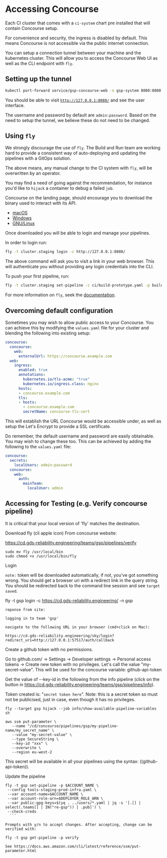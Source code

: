 # Accessing Concourse

Each CI cluster that comes with a `ci-system` chart pre installed that will
contain Concourse setup.

For convenience and security, the ingress is disabled by default. This means
Concourse is not accessible via the public internet connection.

You can setup a connection tunnel between your machine and the kubernetes
cluster. This will allow you to access the Concourse Web UI as well as the CLI
endpoint with `fly`.

## Setting up the tunnel

```sh
kubectl port-forward service/gsp-concourse-web -n gsp-system 8080:8080
```

You should be able to visit [`http://127.0.0.1:8080/`](http://127.0.0.1:8080/)
and see the user interface.

The username and password by default are `admin:password`. Based on the need to
setup the tunnel, we believe these do not need to be changed.

## Using `fly`

We strongly discourage the use of `fly`. The Build and Run team are working
hard to provide a consistent way of auto-deploying and updating the pipelines
with a GitOps solution.

The above means, any manual change to the CI system with `fly`, will be
overwritten by an operator.

You may find a need of going against the recommendation, for instance you'd like
to `hijack` a container to debug a failed `job`.

Concourse on the landing page, should encourage you to download the binary used
to interact with its API.

- [macOS](http://127.0.0.1:8080/api/v1/cli?arch=amd64&platform=darwin)
- [Windows](http://127.0.0.1:8080/api/v1/cli?arch=amd64&platform=windows)
- [GNU/Linux](http://127.0.0.1:8080/api/v1/cli?arch=amd64&platform=linux)

Once downloaded you will be able to login and manage your pipelines.

In order to login run:

```sh
fly -t cluster.staging login -c http://127.0.0.1:8080/
```

The above command will ask you to visit a link in your web browser. This will
authenticate you without providing any login credentials into the CLI.

To push your first pipeline, run:

```sh
fly -t cluster.staging set-pipeline -c ci/build-prototype.yaml -p build-prototype
```

For more information on `fly`, seek the
[documentation](https://concourse-ci.org/fly.html).

## Overcoming default configuration

Sometimes you may wish to allow public access to your Concourse. You can
achieve this by modifying the `values.yaml` file for your cluster and blending
the following into existing setup:

```yaml
concourse:
  concourse:
    web:
      externalUrl: https://concourse.example.com
  web:
    ingress:
      enabled: true
      annotations:
        kubernetes.io/tls-acme: "true"
        kubernetes.io/ingress.class: nginx
      hosts:
      - concourse.example.com
      tls:
      - hosts:
        - concourse.example.com
        secretName: concourse-tls-cert
```

This will establish the URL Concourse would be accessible under, as well as
setup the Let's Encrypt to provide a SSL certificate.

Do remember, the default username and password are easily obtainable. You may
wish to change these too. This can be achieved by adding the following to the
`values.yaml` file:

```yaml
concourse:
  secrets:
    localUsers: admin:password
  concourse:
    web:
      auth:
        mainTeam:
          localUser: admin
```

## Accessing for Testing (e.g. Verify concourse pipeline)
It is critical that your local version of 'fly' matches the destination.

Download fly (cli apple icon)
From concourse website:

https://cd.gds-reliability.engineering/teams/gsp/pipelines/verify

```
sudo mv fly /usr/local/bin
sudo chmod +x /usr/local/bin/fly
```

Login

`note:` token will be downloaded automatically, if not, you've got something wrong. You should get a browser uri with a redirect link in the query string. You should be redirected back to the command line session and see `target saved`.

fly -t gsp login -c https://cd.gds-reliability.engineering/ -n gsp

`reponse from site:`

```
logging in to team 'gsp'

navigate to the following URL in your browser (cmd+click on Mac):

https://cd.gds-reliability.engineering/sky/login?redirect_uri=http://127.0.0.1:57517/auth/callback

```
Create a github token with no permissions.

Go to github.com/<your username> -> Settings -> Developer settings -> Personal access tokens -> Create new token with no privileges. Let's call the value "my-secret-value". This will be used for the concourse variable: github-api-token

Get the value of --key-id in the following from the info pipeline (click on the button in https://cd.gds-reliability.engineering/teams/gsp/pipelines/info).

Token created is: "`secret token here`". Note: this is a secret token so must not be publicised, just in case, even though it has no privileges.

```
fly --target gsp hijack --job info/show-available-pipeline-variables sh

aws ssm put-parameter \
   --name "/cd/concourse/pipelines/gsp/my-pipeline-name/my_secret_name" \
   --value "my-secret-value" \
   --type SecureString \
   --key-id "xxx" \
   --overwrite \
   --region eu-west-2
   ```

   This secret will be available in all your pipelines using the syntax: ((github-api-token)).

   Update the pipeline

   ```
  fly -t gsp set-pipeline -p $ACCOUNT_NAME \
    --config tools-staging-prod-infra.yaml \
    --var account-name=$ACCOUNT_NAME \
    --var account-role-arn=$DEPLOYER_ROLE_ARN \
    --var public-gpg-keys=$(yq . ../users/*.yaml | jq -s '[.[] | select(.teams[] | IN("re-gsp")) | .pub]') \
    --check-creds
     ```

Prompts with y/n to accept changes. After accepting, change can be verified with:
     
  fly -t gsp get-pipeline -p verify

See https://docs.aws.amazon.com/cli/latest/reference/ssm/put-parameter.html

